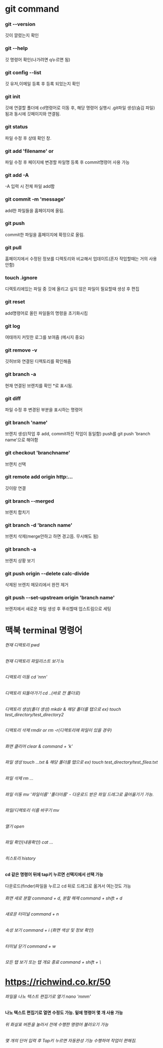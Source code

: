 
# git command
### git --version
깃이 깔렸는지 확인
### git --help
깃 명령어 확인(나가려면 q누르면 됨) 
### git config --list
깃 유저,이메일 등록 후 등록 되었는지 확인
### git init
깃에 연결할 폴더에 cd명령어로 이동 후, 해당 명령어 실행시 .git파일 생성(숨김 파일)됨과 동시에 깃페이지와 연결됨.
### git status
파일 수정 후 상태 확인 창.
### git add 'filename' or 
파일 수정 후 페이지에 변경할 파일명 등록 후 commit명령어 사용 가능
### git add -A
-A 입력 시 전체 파일 add함
### git commit -m 'message'
add한 파일들을 홈페이지에 올림.
### git push
commit한 파일을 홈페이지에 확정으로 올림.
### git pull
홈페이지에서 수정된 정보를 디렉토리와 비교해서 업데이트(혼자 작업할때는 거의 사용 안함)
### touch .ignore
디렉토리에있는 파일 중 깃에 올리고 싶지 않은 파일이 필요할때 생성 후 편집
### git reset
add명령어로 올린 파일들의 명령을 초기화시킴
### git log
여태까지 커밋한 로그를 보여줌 (메시지 중요)
### git remove -v
깃허브와 연결된 디렉토리를 확인해줌
### git branch -a
현재 연결된 브렌치를 확인 *로 표시됨.
### git diff
파일 수정 후 변경된 부분을 표시하는 명령어
### git branch 'name'
브랜치 생성(작업 후 add, commit까진 작업이 동일함) push를 git push 'branch name'으로 해야함
### git checkout 'branchname'
브랜치 선택
### git remote add origin http:...
깃이랑 연결
### git branch --merged 
브렌치 합치기 
### git branch -d 'branch name'
브렌치 삭제(merge안하고 하면 경고뜸. 무시해도 됨)
### git branch -a
브렌치 상황 보기
### git push origin --delete calc-divide
삭제된 브렌치 메모리에서 완전 제거
### git push --set-upstream origin 'branch name'
브렌치에서 새로운 파일 생성 후 푸쉬할때 업스트림으로 세팅


# 맥북 terminal 명령어
###### 현재 디렉토리 pwd
###### 현재 디렉토리 파일리스트 보기 ls
###### 디렉토리 이동 cd 'nnn'
###### 디렉토리 되돌아가기 cd ..(바로 전 폴더로)
###### 디렉토리 생성(폴더 생성) mkdir   & 해당 폴더를 탭으로 ex)  touch test_directory/test_directory2
###### 디렉토리 삭제 rmdir  or  rm -r(디렉토리에 파일이 있을 경우)
###### 화면 클리어 clear & command + 'k' 
###### 파일 생성 touch ...txt   & 해당 폴더를 탭으로 ex)  touch test_directory/test_filea.txt
###### 파일 삭제 rm ... 
###### 파일 이동 mv '파일이름' '폴더이름' - 다운로드 받은 파일 드레그로 끓어옮기기 가능.
###### 파일/디렉토리 이름 바꾸기 mv
###### 열기 open
###### 파일 확인(내용확인) cat ...
###### 히스토리 history
#### cd 같은 명령어 뒤에 tap키 누르면 선택지에서 선택 가능
다운로드(finder)파일을 누르고 cd 뒤로 드레그로 옮겨서 여는것도 가능
###### 화면 세로 분할 command + d, 분할 해제 command + shift + d
###### 새로운 터미널 command + n
###### 속성 보기 command + i (화면 색상 및 정보 확인)
###### 터미널 닫기 command + w
###### 모든 탭 보기 또는 탭 개요 종료 command + shift + \
# https://richwind.co.kr/50
###### 파일을 나노 텍스트 편집기로 열기 nano 'mmm'
#### 나노 텍스트 편집기로 열면 수정도 가능. 밑에 명령어 몇 개 사용 가능
###### 위 화살표 버튼을 눌러서 전에 수행한 명령어 불러오기 가능
###### 몇 개의 단어 입력 후 Tap키 누르면 자동완성 기능 수행하여 작업이 편해짐.